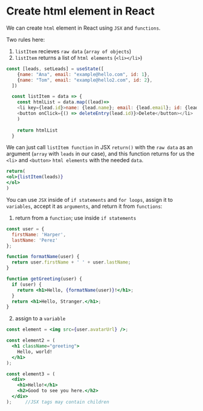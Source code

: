 # Create html element in React

We can create `html` element in React using `JSX` and `functions`. 

Two rules here: 
1. `listItem` recieves `raw data` (`array of objects`)
2. `listItem` returns a list of `html elements` (`<li></li>`)

```js
const [leads, setLeads] = useState([
    {name: "Ana", email: "example@hello.com", id: 1},
    {name: "Tom", email: "example@hello2.com", id: 2},
  ])

  const listItem = data => {
    const htmlList = data.map((lead)=>
    <li key={lead.id}>name: {lead.name}; email: {lead.email}; id: {lead.id} 
    <button onClick={() => deleteEntry(lead.id)}>Delete</button></li>
    )
  
    return htmlList
  }
```

We can just call `listItem function` in JSX `return()` with the `raw data` as an argument (`array` with `leads` in our case), and this function returns for us the `<li>` and `<button>` `html elements` with the needed `data`. 

```jsx
return(
<ol>{listItem(leads)}
</ol>
) 
```

You can use `JSX` inside of `if statements` and `for loops`, assign it to `variables`, accept it as `arguments`, and return it from `functions`:

1. return from a `function`; use inside `if statements`
```jsx
const user = {
  firstName: 'Harper',
  lastName: 'Perez'
}; 

function formatName(user) {
  return user.firstName + ' ' + user.lastName;
}

function getGreeting(user) {
  if (user) {
    return <h1>Hello, {formatName(user)}!</h1>;
  }
  return <h1>Hello, Stranger.</h1>;
}
```

2. assign to a `variable`

```jsx
const element = <img src={user.avatarUrl} />;

const element2 = (
  <h1 className="greeting">
    Hello, world!
  </h1>
);

const element3 = (
  <div>
    <h1>Hello!</h1>
    <h2>Good to see you here.</h2>
  </div>
);     //JSX tags may contain children

```